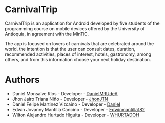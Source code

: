 # CarnivalTrip
CarnivalTrip is an application for Android developed by five students of the programming course on mobile devices offered by the University of Antioquia, in agreement with the MinTIC. 

The app is focused on lovers of carnivals that are celebrated around the world, the intention is that the user can consult dates, duration, recommended activities, places of interest, hotels, gastronomy, among others, and from this information choose your next holiday destination.

# Authors
- Daniel Monsalve Ríos - Developer - [DanielMRUdeA](https://github.com/DanielMRUdeA)
- Jhon Jairo Triana Niño  - Developer - [JhonJTN](https://github.com/JhonJTN)
- Daniel Felipe Martinez Vizcaino - Developer - [Daniel](https://github.com/danfmartinez)
- Edwin Jovanny Mantilla Cancino - Developer - [Edwinmantilla182](https://github.com/Edwinmantilla182)
- Wilton Alejandro Hurtado Higuita - Developer - [WHURTADOH](https://github.com/WHURTADOH)

